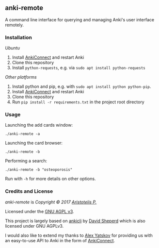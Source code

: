 ## anki-remote

A command line interface for querying and managing Anki's user interface remotely.

### Installation

*Ubuntu*

1. Install [AnkiConnect](https://ankiweb.net/shared/info/2055492159) and restart Anki
2. Clone this repository
3. Install `python-requests`, e.g. via `sudo apt install python-requests`

*Other platforms*

1. Install python and pip, e.g. with `sudo apt install python python-pip`.
2. Install [AnkiConnect](https://ankiweb.net/shared/info/2055492159) and restart Anki
3. Clone this repository
4. Run `pip install -r requirements.txt` in the project root directory

### Usage

Launching the add cards window:

    ./anki-remote -a

Launching the card browser:
    
    ./anki-remote -b

Performing a search:

    ./anki-remote -b "osteoporosis"

Run with `-h` for more details on other options.


### Credits and License

*anki-remote* is *Copyright © 2017 [Aristotelis P.](https://github.com/Glutanimate)*

Licensed under the [GNU AGPL v3](https://www.gnu.org/licenses/agpl.html).

This project is largely based on [ankicli](https://github.com/davidshepherd7/ankicli) by [David Sheperd](https://github.com/davidshepherd7) which is also licensed under GNU AGPLv3.

I would also like to extend my thanks to [Alex Yatskov](https://github.com/FooSoft) for providing us with an easy-to-use API to Anki in the form of [AnkiConnect](https://github.com/FooSoft/anki-connect).